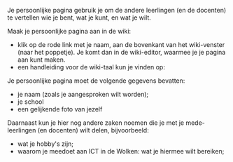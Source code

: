 Je persoonlijke pagina gebruik je om de andere leerlingen (en de docenten) te vertellen wie je bent, wat je kunt, en wat je wilt.

Maak je persoonlijke pagina aan in de wiki:

* klik op de rode link met je naam, aan de bovenkant van het wiki-venster (naar het poppetje). Je komt dan in de wiki-editor, waarmee je je pagina aan kunt maken.
* een handleiding voor de wiki-taal kun je vinden op:

Je persoonlijke pagina moet de volgende gegevens bevatten:

* je naam (zoals je aangesproken wilt worden);
* je school
* een gelijkende foto van jezelf


Daarnaast kun je hier nog andere zaken noemen die je met je mede-leerlingen (en docenten) wilt delen, bijvoorbeeld:

* wat je hobby's zijn;
* waarom je meedoet aan ICT in de Wolken: wat je hiermee wilt bereiken;

